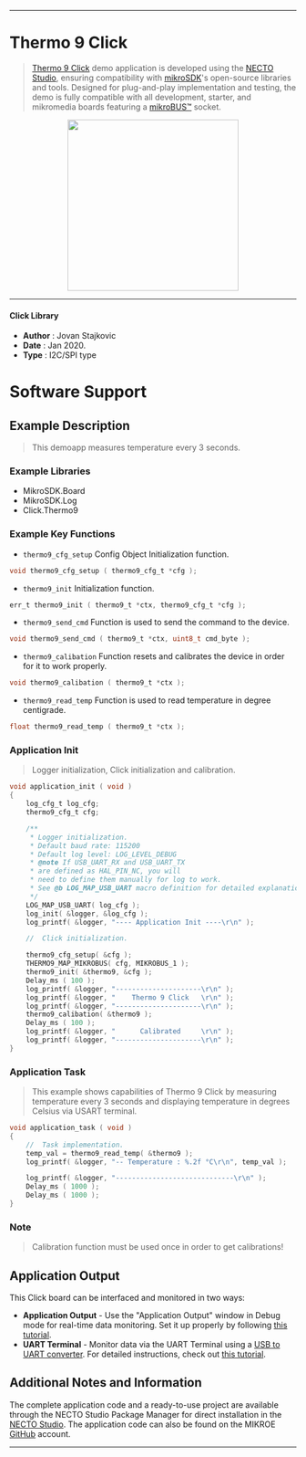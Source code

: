 
---
# Thermo 9 Click

> [Thermo 9 Click](https://www.mikroe.com/?pid_product=MIKROE-3983) demo application is developed using
the [NECTO Studio](https://www.mikroe.com/necto), ensuring compatibility with [mikroSDK](https://www.mikroe.com/mikrosdk)'s
open-source libraries and tools. Designed for plug-and-play implementation and testing, the demo is fully compatible with
all development, starter, and mikromedia boards featuring a [mikroBUS&trade;](https://www.mikroe.com/mikrobus) socket.

<p align="center">
  <img src="https://www.mikroe.com/?pid_product=MIKROE-3983&image=1" height=300px>
</p>

---

#### Click Library

- **Author**        : Jovan Stajkovic
- **Date**          : Jan 2020.
- **Type**          : I2C/SPI type

# Software Support

## Example Description

> 
> This demoapp measures temperature every 3 seconds.
> 

### Example Libraries

- MikroSDK.Board
- MikroSDK.Log
- Click.Thermo9

### Example Key Functions

- `thermo9_cfg_setup` Config Object Initialization function. 
```c
void thermo9_cfg_setup ( thermo9_cfg_t *cfg );
``` 
 
- `thermo9_init` Initialization function. 
```c
err_t thermo9_init ( thermo9_t *ctx, thermo9_cfg_t *cfg );
```

- `thermo9_send_cmd` Function is used to send the command to the device. 
```c
void thermo9_send_cmd ( thermo9_t *ctx, uint8_t cmd_byte );
```
 
- `thermo9_calibation` Function resets and calibrates the device in order for it to work properly. 
```c
void thermo9_calibation ( thermo9_t *ctx );
```

- `thermo9_read_temp` Function is used to read temperature in degree centigrade. 
```c
float thermo9_read_temp ( thermo9_t *ctx );
```

### Application Init

>
> Logger initialization, Click initialization and calibration.
> 

```c
void application_init ( void )
{
    log_cfg_t log_cfg;
    thermo9_cfg_t cfg;

    /** 
     * Logger initialization.
     * Default baud rate: 115200
     * Default log level: LOG_LEVEL_DEBUG
     * @note If USB_UART_RX and USB_UART_TX 
     * are defined as HAL_PIN_NC, you will 
     * need to define them manually for log to work. 
     * See @b LOG_MAP_USB_UART macro definition for detailed explanation.
     */
    LOG_MAP_USB_UART( log_cfg );
    log_init( &logger, &log_cfg );
    log_printf( &logger, "---- Application Init ----\r\n" );

    //  Click initialization.

    thermo9_cfg_setup( &cfg );
    THERMO9_MAP_MIKROBUS( cfg, MIKROBUS_1 );
    thermo9_init( &thermo9, &cfg );
    Delay_ms ( 100 );
    log_printf( &logger, "---------------------\r\n" );
    log_printf( &logger, "    Thermo 9 Click   \r\n" );
    log_printf( &logger, "---------------------\r\n" );
    thermo9_calibation( &thermo9 );
    Delay_ms ( 100 );
    log_printf( &logger, "      Calibrated     \r\n" );
    log_printf( &logger, "---------------------\r\n" );
}
```

### Application Task

>
> This example shows capabilities of Thermo 9 Click by measuring
> temperature every 3 seconds and displaying temperature in degrees Celsius 
> via USART terminal.
> 

```c
void application_task ( void )
{
    //  Task implementation.
    temp_val = thermo9_read_temp( &thermo9 );
    log_printf( &logger, "-- Temperature : %.2f °C\r\n", temp_val );

    log_printf( &logger, "-----------------------------\r\n" );
    Delay_ms ( 1000 );
    Delay_ms ( 1000 );
}
```

### Note

> 
> Calibration function must be used once in order to get calibrations!
> 

## Application Output

This Click board can be interfaced and monitored in two ways:
- **Application Output** - Use the "Application Output" window in Debug mode for real-time data monitoring.
Set it up properly by following [this tutorial](https://www.youtube.com/watch?v=ta5yyk1Woy4).
- **UART Terminal** - Monitor data via the UART Terminal using
a [USB to UART converter](https://www.mikroe.com/click/interface/usb?interface*=uart,uart). For detailed instructions,
check out [this tutorial](https://help.mikroe.com/necto/v2/Getting%20Started/Tools/UARTTerminalTool).

## Additional Notes and Information

The complete application code and a ready-to-use project are available through the NECTO Studio Package Manager for 
direct installation in the [NECTO Studio](https://www.mikroe.com/necto). The application code can also be found on
the MIKROE [GitHub](https://github.com/MikroElektronika/mikrosdk_click_v2) account.

---
